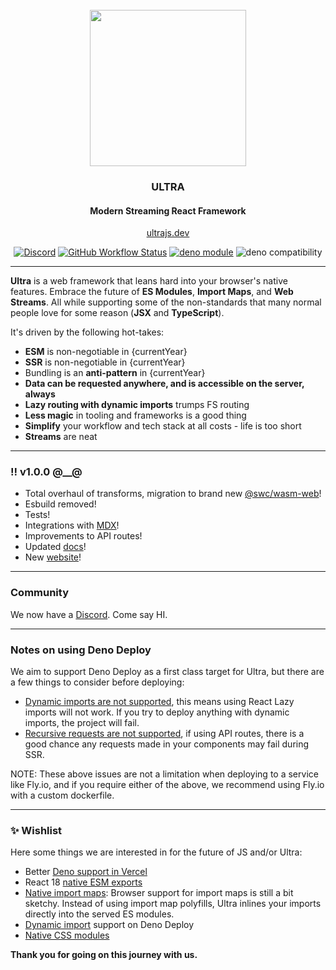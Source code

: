 <div align="center">
<br />
<img src="https://ultrajs.dev/ultra.svg" height="250" />

### ULTRA

#### Modern Streaming React Framework

[ultrajs.dev](https://ultrajs.dev)

[![Discord][discord-badge]][discord]
[![GitHub Workflow Status][actions-badge]][actions]
[![deno module](https://shield.deno.dev/x/ultra)](https://deno.land/x/ultra)
![deno compatibility](https://shield.deno.dev/deno/^1.20.3)

</div>

---

**Ultra** is a web framework that leans hard into your browser's native
features. Embrace the future of **ES Modules**, **Import Maps**, and **Web
Streams**. All while supporting some of the non-standards that many normal
people love for some reason (**JSX** and **TypeScript**).

It's driven by the following hot-takes:

- **ESM** is non-negotiable in {currentYear}
- **SSR** is non-negotiable in {currentYear}
- Bundling is an **anti-pattern** in {currentYear}
- **Data can be requested anywhere, and is accessible on the server, always**
- **Lazy routing with dynamic imports** trumps FS routing
- **Less magic** in tooling and frameworks is a good thing
- **Simplify** your workflow and tech stack at all costs - life is too short
- **Streams** are neat

---

### ‼️ v1.0.0 @__@

- Total overhaul of transforms, migration to brand new
  [@swc/wasm-web](https://swc.rs/docs/usage/wasm)!
- Esbuild removed!
- Tests!
- Integrations with [MDX](https://mdxjs.com)!
- Improvements to API routes!
- Updated [docs](https://ultrajs.dev/docs)!
- New [website](https://ultrajs.dev)!

---

### Community

We now have a [Discord](https://discord.gg/9BMpE96CZt). Come say HI.

---

### Notes on using Deno Deploy

We aim to support Deno Deploy as a first class target for Ultra, but there are a
few things to consider before deploying:

- [Dynamic imports are not supported](https://github.com/denoland/deploy_feedback/issues/1),
  this means using React Lazy imports will not work. If you try to deploy
  anything with dynamic imports, the project will fail.
- [Recursive requests are not supported](https://github.com/denoland/deploy_feedback/issues/187),
  if using API routes, there is a good chance any requests made in your
  components may fail during SSR.

NOTE: These above issues are not a limitation when deploying to a service like
Fly.io, and if you require either of the above, we recommend using Fly.io with a
custom dockerfile.

---

### ✨ Wishlist

Here some things we are interested in for the future of JS and/or Ultra:

- Better
  [Deno support in Vercel](https://github.com/vercel-community/deno/issues/95)
- React 18 [native ESM exports](https://github.com/facebook/react/issues/11503)
- [Native import maps](https://caniuse.com/import-maps): Browser support for
  import maps is still a bit sketchy. Instead of using import map polyfills,
  Ultra inlines your imports directly into the served ES modules.
- [Dynamic import](https://github.com/denoland/deploy_feedback/issues/1) support
  on Deno Deploy
- [Native CSS modules](https://css-tricks.com/css-modules-the-native-ones/)

**Thank you for going on this journey with us.**

[docs-badge]: https://img.shields.io/github/v/release/exhibitionist-digital/ultra?label=Docs&logo=deno&color=000000&
[docs]: https://ultrajs.dev/docs
[discord-badge]: https://img.shields.io/discord/956480805088153620?logo=discord&label=Discord&color=000000&&logoColor=ffffff
[discord]: https://discord.gg/9BMpE96CZt
[actions-badge]: https://img.shields.io/github/workflow/status/exhibitionist-digital/ultra/fmt%20+%20lint?color=000000&logo=github&label=Tests
[actions]: https://github.com/exhibitionist-digital/ultra/actions
